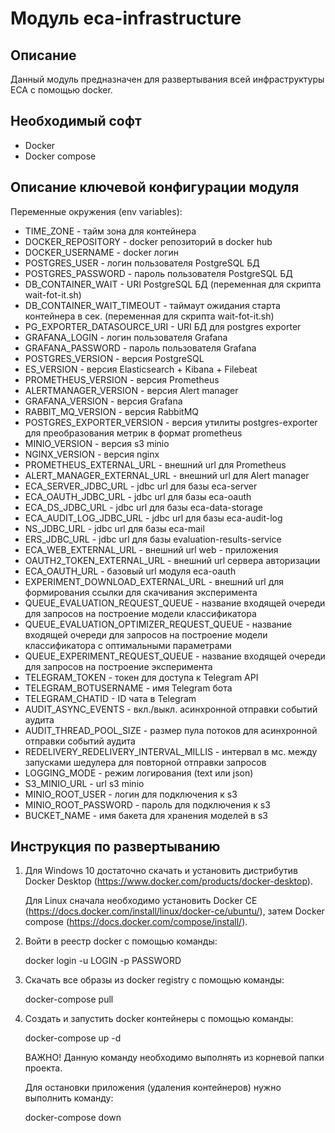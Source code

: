 Модуль eca-infrastructure
========================================

Описание
----------------------------------------
Данный модуль предназначен для развертывания всей инфраструктуры ECA с помощью docker.

Необходимый софт
----------------------------------------
* Docker
* Docker compose

Описание ключевой конфигурации модуля
----------------------------------------
Переменные окружения (env variables):
* TIME_ZONE - тайм зона для контейнера
* DOCKER_REPOSITORY - docker репозиторий в docker hub
* DOCKER_USERNAME - docker логин
* POSTGRES_USER - логин пользователя PostgreSQL БД
* POSTGRES_PASSWORD - пароль пользователя PostgreSQL БД
* DB_CONTAINER_WAIT - URI PostgreSQL БД (переменная для скрипта wait-fot-it.sh)
* DB_CONTAINER_WAIT_TIMEOUT - таймаут ожидания старта контейнера в сек. (переменная для скрипта wait-fot-it.sh)
* PG_EXPORTER_DATASOURCE_URI - URI БД для postgres exporter
* GRAFANA_LOGIN - логин пользователя Grafana
* GRAFANA_PASSWORD - пароль пользователя Grafana
* POSTGRES_VERSION - версия PostgreSQL
* ES_VERSION - версия Elasticsearch + Kibana + Filebeat
* PROMETHEUS_VERSION - версия Prometheus
* ALERTMANAGER_VERSION - версия Alert manager
* GRAFANA_VERSION - версия Grafana
* RABBIT_MQ_VERSION - версия RabbitMQ
* POSTGRES_EXPORTER_VERSION - версия утилиты postgres-exporter для преобразования метрик в формат prometheus
* MINIO_VERSION - версия s3 minio
* NGINX_VERSION - версия nginx
* PROMETHEUS_EXTERNAL_URL - внешний url для Prometheus
* ALERT_MANAGER_EXTERNAL_URL - внешний url для Alert manager
* ECA_SERVER_JDBC_URL - jdbc url для базы eca-server
* ECA_OAUTH_JDBC_URL - jdbc url для базы eca-oauth
* ECA_DS_JDBC_URL - jdbc url для базы eca-data-storage
* ECA_AUDIT_LOG_JDBC_URL - jdbc url для базы eca-audit-log
* NS_JDBC_URL - jdbc url для базы eca-mail
* ERS_JDBC_URL - jdbc url для базы evaluation-results-service
* ECA_WEB_EXTERNAL_URL - внешний url web - приложения
* OAUTH2_TOKEN_EXTERNAL_URL - внешний url сервера авторизации
* ECA_OAUTH_URL - базовый url модуля eca-oauth
* EXPERIMENT_DOWNLOAD_EXTERNAL_URL - внешний url для формирования ссылки для скачивания эксперимента
* QUEUE_EVALUATION_REQUEST_QUEUE - название входящей очереди для запросов на построение модели классификатора
* QUEUE_EVALUATION_OPTIMIZER_REQUEST_QUEUE - название входящей очереди для запросов на построение модели классификатора с оптимальными параметрами
* QUEUE_EXPERIMENT_REQUEST_QUEUE - название входящей очереди для запросов на построение эксперимента
* TELEGRAM_TOKEN - токен для доступа к Telegram API
* TELEGRAM_BOTUSERNAME - имя Telegram бота
* TELEGRAM_CHATID - ID чата в Telegram
* AUDIT_ASYNC_EVENTS - вкл./выкл. асинхронной отправки событий аудита
* AUDIT_THREAD_POOL_SIZE - размер пула потоков для асинхронной отправки событий аудита
* REDELIVERY_REDELIVERY_INTERVAL_MILLIS - интервал в мс. между запусками шедулера для повторной отправки запросов
* LOGGING_MODE - режим логирования (text или json)
* S3_MINIO_URL - url s3 minio
* MINIO_ROOT_USER - логин для подключения к s3
* MINIO_ROOT_PASSWORD - пароль для подключения к s3
* BUCKET_NAME - имя бакета для хранения моделей в s3

Инструкция по развертыванию
----------------------------------------

1. Для Windows 10 достаточно скачать и установить дистрибутив Docker Desktop (https://www.docker.com/products/docker-desktop).

   Для Linux сначала необходимо установить Docker CE (https://docs.docker.com/install/linux/docker-ce/ubuntu/),
   затем Docker compose (https://docs.docker.com/compose/install/).

2. Войти в реестр docker с помощью команды:
   
   docker login -u LOGIN -p PASSWORD

3. Скачать все образы из docker registry с помощью команды:
   
   docker-compose pull
   
4. Создать и запустить docker контейнеры с помощью команды:

    docker-compose up -d

    ВАЖНО! Данную команду необходимо выполнять из корневой папки проекта.

    Для остановки приложения (удаления контейнеров) нужно выполнить команду:

    docker-compose down

